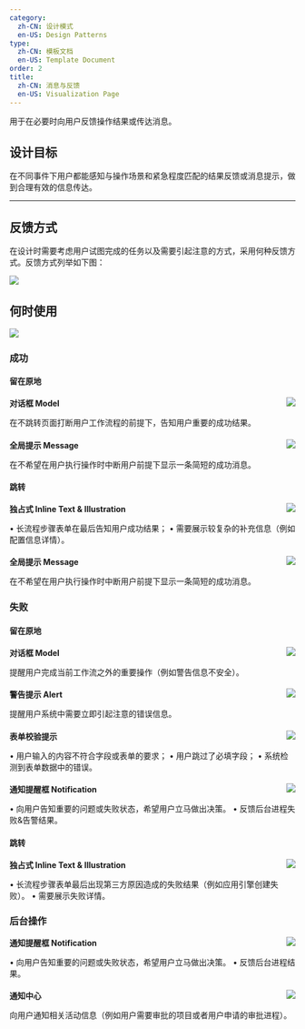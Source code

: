 ```yaml
---
category:
  zh-CN: 设计模式
  en-US: Design Patterns
type:
  zh-CN: 模板文档
  en-US: Template Document
order: 2
title:
  zh-CN: 消息与反馈
  en-US: Visualization Page
---
```


用于在必要时向用户反馈操作结果或传达消息。

## 设计目标

在不同事件下用户都能感知与操作场景和紧急程度匹配的结果反馈或消息提示，做到合理有效的信息传达。

---
## 反馈方式

在设计时需要考虑用户试图完成的任务以及需要引起注意的方式，采用何种反馈方式。反馈方式列举如下图：

<div>
  <img src="https://gw.alipayobjects.com/mdn/rms_08e378/afts/img/A*SKfjS7vyRP4AAAAAAAAAAABkARQnAQ">
</div>

## 何时使用

<div>
  <img src="https://gw.alipayobjects.com/mdn/rms_08e378/afts/img/A*vv37RaVAXhAAAAAAAAAAAABkARQnAQ">
</div>


### 成功

#### 留在原地

<img class="preview-img no-padding" align="right" src="https://gw.alipayobjects.com/mdn/rms_08e378/afts/img/A*qQ8NTKMH-2IAAAAAAAAAAABkARQnAQ">

**对话框 Model**

在不跳转页面打断用户工作流程的前提下，告知用户重要的成功结果。
#### 

<img class="preview-img no-padding" align="right" src="https://gw.alipayobjects.com/mdn/rms_08e378/afts/img/A*NPVGQr6f5-4AAAAAAAAAAABkARQnAQ">

**全局提示 Message**

在不希望在用户执行操作时中断用户前提下显示一条简短的成功消息。

#### 跳转

<img class="preview-img no-padding" align="right" src="https://gw.alipayobjects.com/mdn/rms_08e378/afts/img/A*0EdyRa7WeUAAAAAAAAAAAABkARQnAQ">

**独占式 Inline Text & Illustration**

• 长流程步骤表单在最后告知用户成功结果；
• 需要展示较复杂的补充信息（例如配置信息详情）。
#### 

<img class="preview-img no-padding" align="right" src="https://gw.alipayobjects.com/mdn/rms_08e378/afts/img/A*524fSKE97wYAAAAAAAAAAABkARQnAQ">

**全局提示 Message**

在不希望在用户执行操作时中断用户前提下显示一条简短的成功消息。

### 失败

#### 留在原地

<img class="preview-img no-padding" align="right" src="https://gw.alipayobjects.com/mdn/rms_08e378/afts/img/A*S03WS5uHqDsAAAAAAAAAAABkARQnAQ">

**对话框 Model**

提醒用户完成当前工作流之外的重要操作（例如警告信息不安全）。
#### 

<img class="preview-img no-padding" align="right" src="https://gw.alipayobjects.com/mdn/rms_08e378/afts/img/A*4sHLQowCs6IAAAAAAAAAAABkARQnAQ">

**警告提示 Alert**

提醒用户系统中需要立即引起注意的错误信息。
#### 

<img class="preview-img no-padding" align="right" src="https://gw.alipayobjects.com/mdn/rms_08e378/afts/img/A*Qg51Sq2A_M4AAAAAAAAAAABkARQnAQ">

**表单校验提示**

• 用户输入的内容不符合字段或表单的要求；
• 用户跳过了必填字段；
• 系统检测到表单数据中的错误。
#### 

<img class="preview-img no-padding" align="right" src="https://gw.alipayobjects.com/mdn/rms_08e378/afts/img/A*QeWqTIWqrWEAAAAAAAAAAABkARQnAQ">

**通知提醒框 Notification**

• 向用户告知重要的问题或失败状态，希望用户立马做出决策。
• 反馈后台进程失败&告警结果。

#### 跳转

<img class="preview-img no-padding" align="right" src="https://gw.alipayobjects.com/mdn/rms_08e378/afts/img/A*7ES2TrY6UJgAAAAAAAAAAABkARQnAQ">

**独占式 Inline Text & Illustration**

• 长流程步骤表单最后出现第三方原因造成的失败结果（例如应用引擎创建失败）。
• 需要展示失败详情。

### 后台操作

<img class="preview-img no-padding" align="right" src="https://gw.alipayobjects.com/mdn/rms_08e378/afts/img/A*owL_SK1xmggAAAAAAAAAAABkARQnAQ">

**通知提醒框 Notification**

• 向用户告知重要的问题或失败状态，希望用户立马做出决策。
• 反馈后台进程结果。
#### 

<img class="preview-img no-padding" align="right" src="https://gw.alipayobjects.com/mdn/rms_08e378/afts/img/A*IGpqRbPGZxQAAAAAAAAAAABkARQnAQ">

**通知中心**

向用户通知相关活动信息（例如用户需要审批的项目或者用户申请的审批进程）。


